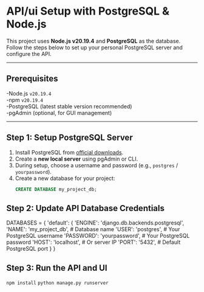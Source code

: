 # API/ui Setup with PostgreSQL & Node.js

This project uses **Node.js v20.19.4** and **PostgreSQL** as the database.  
Follow the steps below to set up your personal PostgreSQL server and configure the API.

---

## Prerequisites
-Node.js `v20.19.4`  
-npm `v20.19.4`  
-PostgreSQL (latest stable version recommended)  
-pgAdmin (optional, for GUI management)

---

## Step 1: Setup PostgreSQL Server
1. Install PostgreSQL from [official downloads](https://www.postgresql.org/download/).
2. Create a **new local server** using pgAdmin or CLI.
3. During setup, choose a username and password (e.g., `postgres` / `yourpassword`).
4. Create a new database for your project:
   ```sql
   CREATE DATABASE my_project_db;

## Step 2: Update API Database Credentials
DATABASES = {
    'default': {
        'ENGINE': 'django.db.backends.postgresql',
        'NAME': 'my_project_db',      # Database name
        'USER': 'postgres',           # Your PostgreSQL username
        'PASSWORD': 'yourpassword',   # Your PostgreSQL password
        'HOST': 'localhost',          # Or server IP
        'PORT': '5432',               # Default PostgreSQL port
    }
}

## Step 3: Run the API and UI
`npm install`
`python manage.py runserver`
